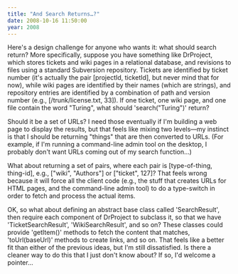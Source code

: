 ```yaml
---
title: "And Search Returns…?"
date: 2008-10-16 11:50:00
year: 2008
---
```

Here's a design challenge for anyone who wants it: what should search return?  More specifically, suppose you have something like DrProject, which stores tickets and wiki pages in a relational database, and revisions to files using a standard Subversion repository. Tickets are identified by ticket number (it's actually the pair [projectId, ticketId], but never mind that for now), while wiki pages are identified by their names (which are strings), and repository entries are identified by a combination of path and version number (e.g., [/trunk/license.txt, 33]). If one ticket, one wiki page, and one file contain the word "Turing", what should 'search("Turing")' return?

Should it be a set of URLs?  I need those eventually if I'm building a web page to display the results, but that feels like mixing two levels—my instinct is that I should be returning "things" that are then converted to URLs.  (For example, if I'm running a command-line admin tool on the desktop, I probably don't want URLs coming out of my search function…)

What about returning a set of pairs, where each pair is [type-of-thing, thing-id], e.g., ["wiki", "Authors"] or ["ticket", 127]?  That feels wrong because it will force all the client code (e.g., the stuff that creates URLs for HTML pages, and the command-line admin tool) to do a type-switch in order to fetch and process the actual items.

OK, so what about defining an abstract base class called 'SearchResult', then require each component of DrProject to subclass it, so that we have 'TicketSearchResult', 'WikiSearchResult', and so on?  These classes could provide 'getItem()' methods to fetch the content that matches, 'toUrl(baseUrl)' methods to create links, and so on.  That feels like a better fit than either of the previous ideas, but I'm still dissatisfied.  Is there a cleaner way to do this that I just don't know about?  If so, I'd welcome a pointer…
